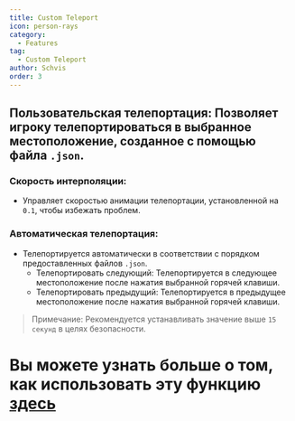 ```yaml
---
title: Custom Teleport
icon: person-rays
category:
  - Features
tag:
  - Custom Teleport
author: Schvis
order: 3
---
```


## Пользовательская телепортация: Позволяет игроку телепортироваться в выбранное местоположение, созданное с помощью файла `.json`.
### Скорость интерполяции:
- Управляет скоростью анимации телепортации, установленной на `0.1`, чтобы избежать проблем.
### Автоматическая телепортация:
- Телепортируется автоматически в соответствии с порядком предоставленных файлов `.json`.
    - Телепортировать следующий: Телепортируется в следующее местоположение после нажатия выбранной горячей клавиши.
    - Телепортировать предыдущий: Телепортируется в предыдущее местоположение после нажатия выбранной горячей клавиши.
> Примечание: Рекомендуется устанавливать значение выше `15 секунд` в целях безопасности.

# Вы можете узнать больше о том, как использовать эту функцию [здесь](../.././guide/custom-tp-setting.md)

